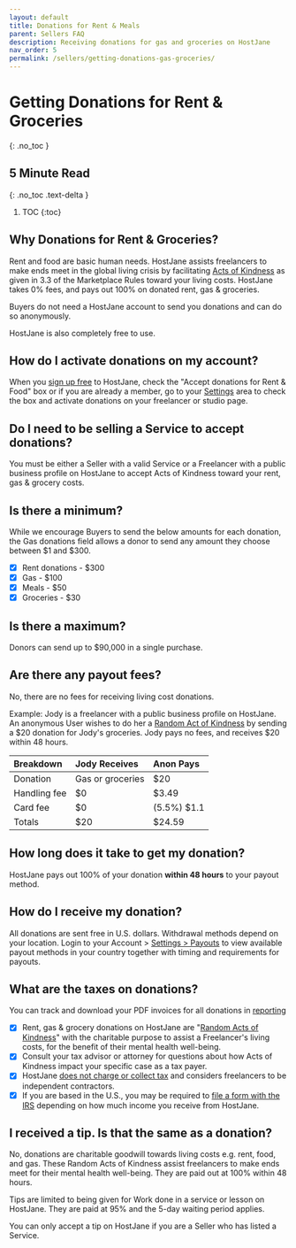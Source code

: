 ```yaml
---
layout: default
title: Donations for Rent & Meals
parent: Sellers FAQ
description: Receiving donations for gas and groceries on HostJane
nav_order: 5
permalink: /sellers/getting-donations-gas-groceries/
---
```


# Getting Donations for Rent & Groceries
{: .no_toc }

## 5 Minute Read
{: .no_toc .text-delta }

1. TOC
{:toc}

## Why Donations for Rent & Groceries?

<span class="blue">Rent and food are basic human needs. HostJane assists freelancers to make ends meet in the global living crisis by facilitating <a href="https://www.hostjane.com/legal/marketplace-terms/">Acts of Kindness</a> as given in 3.3 of the Marketplace Rules toward your living costs. HostJane takes 0% fees, and pays out 100% on donated rent, gas & groceries.</span>

<span class="green">Buyers do not need a HostJane account to send you donations and can do so anonymously.</span>

HostJane is also completely free to use. 

## How do I activate donations on my account?

<span class="yellow">When you [sign up free](https://www.hostjane.com) to HostJane, check the "Accept donations for Rent & Food" box or if you are already a member, go to your [Settings](https://www.hostjane.com/marketplace/settings) area to check the box and activate donations on your freelancer or studio page. </span>

## Do I need to be selling a Service to accept donations?

<span class="red">You must be either a Seller with a valid Service or a Freelancer with a public business profile on HostJane to accept Acts of Kindness toward your rent, gas & grocery costs.</span>

## Is there a minimum?

While we encourage Buyers to send the below amounts for each donation, the Gas donations field allows a donor to send any amount they choose between $1 and $300.

- [x] Rent donations - $300
- [x] Gas - $100
- [x] Meals - $50
- [x] Groceries - $30

## Is there a maximum?

Donors can send up to $90,000 in a single purchase.

## Are there any payout fees?

<span class="green">No, there are no fees for receiving living cost donations.<span>

Example: Jody is a freelancer with a public business profile on HostJane. An anonymous User wishes to do her a <a href="https://www.hostjane.com/legal/marketplace-terms/">Random Act of Kindness</a> by sending a $20 donation for Jody's groceries. Jody pays no fees, and receives $20 within 48 hours.

| Breakdown       | Jody Receives       | Anon Pays |
|:-------------|:------------------|:------|
| Donation           | Gas or groceries | $20  |
| Handling fee | $0   | $3.49  |
| Card fee           | $0      | (5.5%) $1.1  |
| Totals           | $20 | $24.59  |

## How long does it take to get my donation?

<span class="yellow">HostJane pays out 100% of your donation <strong>within 48 hours</strong> to your payout method.</span>

## How do I receive my donation?

 <span class="purple">All donations are sent free in U.S. dollars. Withdrawal methods depend on your location. Login to your Account > [Settings > Payouts](https://www.hostjane.com/marketplace/settings/payouts) to view available payout methods in your country together with timing and requirements for payouts.</span>

## What are the taxes on donations?

<span class="purple">You can track and download your PDF invoices for all donations in [reporting](https://www.hostjane.com/marketplace/reporting)</span>

- [x] Rent, gas & grocery donations on HostJane are "<a href="https://www.hostjane.com/legal/marketplace-terms/">Random Acts of Kindness</a>" with the charitable purpose to assist a Freelancer's living costs, for the benefit of their mental health well-being.
- [x] Consult your tax advisor or attorney for questions about how Acts of Kindness impact your specific case as a tax payer.
- [x] HostJane [does not charge or collect tax](/sellers/payments-tax-credits/#hostjane-asked-for-my-tax-information-why) and considers freelancers to be independent contractors.
- [x] If you are based in the U.S., you may be required to <a href="/sellers/payments-tax-credits/#do-i-need-a-1099-form">file a form with the IRS</a> depending on how much income you receive from HostJane. 

## I received a tip. Is that the same as a donation?

<span class="green">No, donations are charitable goodwill towards living costs e.g. rent, food, and gas. These Random Acts of Kindness assist freelancers to make ends meet for their mental health well-being. They are paid out at 100% within 48 hours.</span>

Tips are limited to being given for Work done in a service or lesson on HostJane. They are paid at 95% and the 5-day waiting period applies. 

<span class="yellow">You can only accept a tip on HostJane if you are a Seller who has listed a Service.</span>



